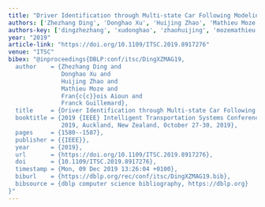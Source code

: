 ```yaml
---
title: "Driver Identification through Multi-state Car Following Modeling"
authors: ['Zhezhang Ding', 'Donghao Xu', 'Huijing Zhao', 'Mathieu Moze', 'François Aioun', 'Franck Guillemard']
authors-key: ['dingzhezhang', 'xudonghao', 'zhaohuijing', 'mozemathieu', 'aiounfrançois', 'guillemardfranck']
year: "2019"
article-link: "https://doi.org/10.1109/ITSC.2019.8917276"
venue: "ITSC"
bibex: "@inproceedings{DBLP:conf/itsc/DingXZMAG19,
  author    = {Zhezhang Ding and
               Donghao Xu and
               Huijing Zhao and
               Mathieu Moze and
               Fran{c{c}}ois Aioun and
               Franck Guillemard},
  title     = {Driver Identification through Multi-state Car Following Modeling},
  booktitle = {2019 {IEEE} Intelligent Transportation Systems Conference, {ITSC}
               2019, Auckland, New Zealand, October 27-30, 2019},
  pages     = {1580--1587},
  publisher = {{IEEE}},
  year      = {2019},
  url       = {https://doi.org/10.1109/ITSC.2019.8917276},
  doi       = {10.1109/ITSC.2019.8917276},
  timestamp = {Mon, 09 Dec 2019 13:26:04 +0100},
  biburl    = {https://dblp.org/rec/conf/itsc/DingXZMAG19.bib},
  bibsource = {dblp computer science bibliography, https://dblp.org}
}"
---
```

